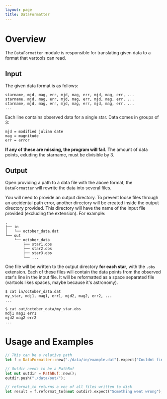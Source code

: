 ```yaml
---
layout: page
title: DataFormatter
---
```


# Overview

The `DataFormatter` module is responsible for translating given data to a format that vartools can read.

## Input
The given data format is as follows:

```
starname, mjd, mag, err, mjd, mag, err, mjd, mag, err, ...
starname, mjd, mag, err, mjd, mag, err, mjd, mag, err, ...
starname, mjd, mag, err, mjd, mag, err, mjd, mag, err, ...
...
```

Each line contains observed data for a single star. Data comes in groups of 3:
```
mjd = modified julian date
mag = magnitude
err = error
```
**If any of these are missing, the program will fail**. The amount of data points, exluding the starname, must be divisible by 3.

## Output
Open providing a path to a data file with the above format, the `DataFormatter` will rewrite the data into several files.

You will need to provide an output directory. To prevent loose files through an accidental path error, another directory will be created inside the output directory provided. This directory will have the name of the input file provided (excluding the extension). For example:

```
.
├── in
│   └── october_data.dat
└── out
    └── october_data
        ├── star1.obs
        ├── star2.obs
        ├── star3.obs
        └── ...

```

One file will be written to the output directory **for each star**, with the `.obs` extension. Each of these files will contain the data points from the observed star's line in the input file. It will be reformatted as a space separated file (vartools likes spaces, maybe because it's astronomy).

```
$ cat in/october_data.dat
my_star, mdj1, mag1, err1, mjd2, mag2, err2, ...
...

$ cat out/october_data/my_star.obs
mdj1 mag1 err1
mjd2 mag2 err2
...
```

# Usage and Examples
```rust
// This can be a relative path
let f = DataFormatter::new("./data/in/example.dat").expect("Couldnt find file");

// Outdir needs to be a PathBuf
let mut outdir = PathBuf::new();
outdir.push("./data/out/");

// reformat_to returns a vec of all files written to disk
let result = f.reformat_to(&mut outdir).expect("Something went wrong");
```

